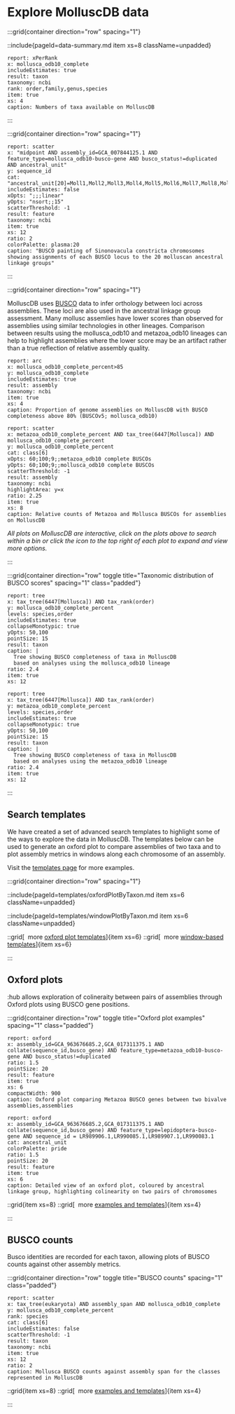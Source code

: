 # Explore MolluscDB data

:::grid{container direction="row" spacing="1"}

::include{pageId=data-summary.md item xs=8 className=unpadded}

```report
report: xPerRank
x: mollusca_odb10_complete
includeEstimates: true
result: taxon
taxonomy: ncbi
rank: order,family,genus,species
item: true
xs: 4
caption: Numbers of taxa available on MolluscDB
```

:::

:::grid{container direction="row" spacing="1"}

```report
report: scatter
x: "midpoint AND assembly_id=GCA_007844125.1 AND feature_type=mollusca_odb10-busco-gene AND busco_status!=duplicated AND ancestral_unit"
y: sequence_id
cat: "ancestral_unit[20]=Moll1,Moll2,Moll3,Moll4,Moll5,Moll6,Moll7,Moll8,Moll9,Moll10,Moll11,Moll12,Moll13,Moll14,Moll15,Moll16,Moll17,Moll18,Moll19,Moll20"
includeEstimates: false
xOpts: ";;;linear"
yOpts: "nsort;;15"
scatterThreshold: -1
result: feature
taxonomy: ncbi
item: true
xs: 12
ratio: 2
colorPalette: plasma:20
caption: "BUSCO painting of Sinonovacula constricta chromosomes showing assignments of each BUSCO locus to the 20 molluscan ancestral linkage groups"
```

:::

:::grid{container direction="row" spacing="1"}

MolluscDB uses [BUSCO](https://busco.ezlab.org) data to infer orthology between loci across assemblies. These loci are also used in the ancestral linkage group assessment. Many mollusc assemlies have lower scores than observed for assemblies using similar technologies in other lineages. Comparison between results using the mollusca_odb10 and metazoa_odb10 lineages can help to highlight assemblies where the lower score may be an artifact rather than a true reflection of relative assembly quality.

```report
report: arc
x: mollusca_odb10_complete_percent>85
y: mollusca_odb10_complete
includeEstimates: true
result: assembly
taxonomy: ncbi
item: true
xs: 4
caption: Proportion of genome assemblies on MolluscDB with BUSCO completeness above 80% (BUSCOv5; mollusca_odb10)
```

```report
report: scatter
x: metazoa_odb10_complete_percent AND tax_tree(6447[Mollusca]) AND mollusca_odb10_complete_percent
y: mollusca_odb10_complete_percent
cat: class[6]
xOpts: 60;100;9;;metazoa_odb10 complete BUSCOs
yOpts: 60;100;9;;mollusca_odb10 complete BUSCOs
scatterThreshold: -1
result: assembly
taxonomy: ncbi
highlightArea: y=x
ratio: 2.25
item: true
xs: 8
caption: Relative counts of Metazoa and Mollusca BUSCOs for assemblies on MolluscDB
```

_All plots on MolluscDB are interactive, click on the plots above to search within a bin or click the icon to the top right of each plot to expand and view more options._

:::

:::grid{container direction="row" toggle title="Taxonomic distribution of BUSCO scores" spacing="1" class="padded"}

```report
report: tree
x: tax_tree(6447[Mollusca]) AND tax_rank(order)
y: mollusca_odb10_complete_percent
levels: species,order
includeEstimates: true
collapseMonotypic: true
yOpts: 50,100
pointSize: 15
result: taxon
caption: |
  Tree showing BUSCO completeness of taxa in MolluscDB
  based on analyses using the mollusca_odb10 lineage
ratio: 2.4
item: true
xs: 12
```

```report
report: tree
x: tax_tree(6447[Mollusca]) AND tax_rank(order)
y: metazoa_odb10_complete_percent
levels: species,order
includeEstimates: true
collapseMonotypic: true
yOpts: 50,100
pointSize: 15
result: taxon
caption: |
  Tree showing BUSCO completeness of taxa in MolluscDB
  based on analyses using the metazoa_odb10 lineage
ratio: 2.4
item: true
xs: 12
```

:::

## Search templates

We have created a set of advanced search templates to highlight some of the ways to explore the data in MolluscDB. The templates below can be used to generate an oxford plot to compare assemblies of two taxa and to plot assembly metrics in windows along each chromosome of an assembly.

Visit the [templates page](/templates) for more examples.

:::grid{container direction="row" spacing="1"}

::include{pageId=templates/oxfordPlotByTaxon.md item xs=6 className=unpadded}

::include{pageId=templates/windowPlotByTaxon.md item xs=6 className=unpadded}

::grid[&nbsp;&nbsp;more [oxford plot templates](/templates/oxford)]{item xs=6}
::grid[&nbsp;&nbsp;more [window-based templates](/templates/windows)]{item xs=6}

:::

## Oxford plots

:hub allows exploration of colineraity between pairs of assemblies through Oxford plots using BUSCO gene positions.

:::grid{container direction="row" toggle title="Oxford plot examples" spacing="1" class="padded"}

```report
report: oxford
x: assembly_id=GCA_963676685.2,GCA_017311375.1 AND collate(sequence_id,busco_gene) AND feature_type=metazoa_odb10-busco-gene AND busco_status!=duplicated
ratio: 1.5
pointSize: 20
result: feature
item: true
xs: 6
compactWidth: 900
caption: Oxford plot comparing Metazoa BUSCO genes between two bivalve assemblies,assemblies
```

```report
report: oxford
x: assembly_id=GCA_963676685.2,GCA_017311375.1 AND collate(sequence_id,busco_gene) AND feature_type=lepidoptera-busco-gene AND sequence_id = LR989906.1,LR990085.1,LR989907.1,LR990083.1
cat: ancestral_unit
colorPalette: pride
ratio: 1.5
pointSize: 20
result: feature
item: true
xs: 6
caption: Detailed view of an oxford plot, coloured by ancestral linkage group, highlighting colinearity on two pairs of chromosomes
```

::grid{item xs=8}
::grid[&nbsp;&nbsp;more [examples and templates](/templates/oxford)]{item xs=4}

:::

## BUSCO counts

Busco identities are recorded for each taxon, allowing plots of BUSCO counts against other assembly metrics.

:::grid{container direction="row" toggle title="BUSCO counts" spacing="1" class="padded"}

```report
report: scatter
x: tax_tree(eukaryota) AND assembly_span AND mollusca_odb10_complete
y: mollusca_odb10_complete_percent
rank: species
cat: class[6]
includeEstimates: false
scatterThreshold: -1
result: taxon
taxonomy: ncbi
item: true
xs: 12
ratio: 2
caption: Mollusca BUSCO counts against assembly span for the classes represented in MolluscDB
```

::grid{item xs=8}
::grid[&nbsp;&nbsp;more [examples and templates](/templates/counts)]{item xs=4}

:::
